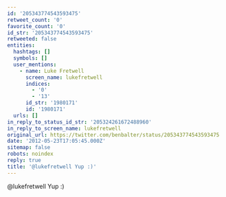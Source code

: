 ```yaml
---
id: '205343774543593475'
retweet_count: '0'
favorite_count: '0'
id_str: '205343774543593475'
retweeted: false
entities:
  hashtags: []
  symbols: []
  user_mentions:
    - name: Luke Fretwell
      screen_name: lukefretwell
      indices:
        - '0'
        - '13'
      id_str: '1980171'
      id: '1980171'
  urls: []
in_reply_to_status_id_str: '205324261672488960'
in_reply_to_screen_name: lukefretwell
original_url: https://twitter.com/benbalter/status/205343774543593475
date: '2012-05-23T17:05:45.000Z'
sitemap: false
robots: noindex
reply: true
title: '@lukefretwell Yup :)'
---
```


@lukefretwell Yup :)